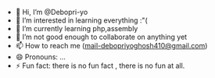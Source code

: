 - 👋 Hi, I’m @Debopri-yo 
- 👀 I’m interested in learning everything :"(
- 🌱 I’m currently learning php,assembly
- 💞️ I’m not good enough to collaborate on anything yet
- 📫 How to reach me (mail-debopriyoghosh410@gmail.com)
- 😄 Pronouns: ...
- ⚡ Fun fact: there is no fun fact , there is no fun at all.

<!---
Debopri-yo/Debopri-yo is a ✨ special ✨ repository because its `README.md` (this file) appears on your GitHub profile.
You can click the Preview link to take a look at your changes.
--->
